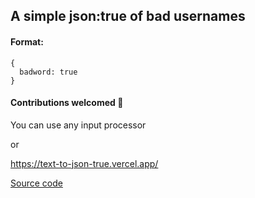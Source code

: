 A simple json:true of bad usernames
----

#### Format:
```
{
  badword: true
}
```


#### Contributions welcomed 🎉
You can use any input processor

or

https://text-to-json-true.vercel.app/

[Source code](https://github.com/AndreyAdrian/text-to-json-true)
